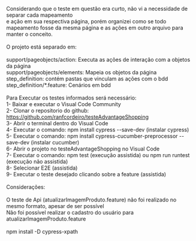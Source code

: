  
Considerando que o teste em questão era curto, não vi a necessidade de separar cada mapeamento <br>
e ação em sua respectiva página, porém organizei como se todo mapeamento fosse da mesma página e as ações em outro arquivo para manter o conceito.<br>
<br>
O projeto está separado em:<br>
<br>
support/pageobjects/action: Executa as ações de interação com a objetos da página<br>
support/pageobjects/elements: Mapeia os objetos da página<br>
step_definition: contém pastas que vinculam as ações com o bdd<br>
step_definition/*.feature: Cenários em bdd<br>
<br>
Para Executar os testes informados será necessário:<br>
1- Baixar e executar o Visual Code Community<br>
2- Clonar o repositorio do github:  https://github.com/ranfcordeiro/testeAdvantageShopping<br>
3- Abrir o terminal dentro do Visual Code<br>
4- Executar o comando: npm install cypress --save-dev (instalar cypress)<br>
5- Executar o comando: npm install cypress-cucumber-preprocessor --save-dev (instalar cucumber)<br>
6- Abrir o projeto no testeAdvantageShopping no Visual Code<br>
7- Executar o comando: npm test (execução assistida) ou npm run runtest (execução não assistida)<br>
8- Selecionar E2E (assistida)<br>
9- Executar o teste desejado clicando sobre a feature (assistida)<br>
<br>
Considerações:<br>
<br>
O teste de Api (atualizarImagemProduto.feature) não foi realizado no mesmo formato, apesar de ser possível<br>
Não foi possível realizar o cadastro do usuário para atualizarImagemProduto.feature<br>
<br>
npm install -D cypress-xpath
